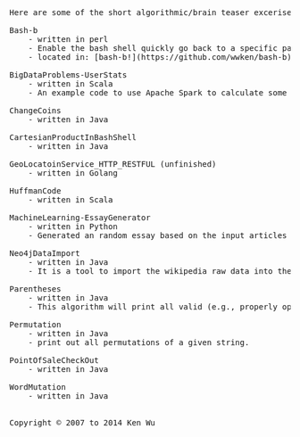 <pre>
Here are some of the short algorithmic/brain teaser excerises which i have found fun to solve in the past and would like to share to you guys.  

Bash-b
	- written in perl
	- Enable the bash shell quickly go back to a specific parent directory or N levels up instead of typing cd ../../.. redundantly
	- located in: [bash-b!](https://github.com/wwken/bash-b)

BigDataProblems-UserStats
	- written in Scala
	- An example code to use Apache Spark to calculate some metrics based on the input data provided

ChangeCoins
	- written in Java

CartesianProductInBashShell
	- written in Java

GeoLocatoinService_HTTP_RESTFUL (unfinished)
	- written in Golang

HuffmanCode
	- written in Scala

MachineLearning-EssayGenerator
	- written in Python
	- Generated an random essay based on the input articles it has read as input, in a machine learning appoarch

Neo4jDataImport
	- written in Java
	- It is a tool to import the wikipedia raw data into the Neo4j graph database. 

Parentheses
	- written in Java
	- This algorithm will print all valid (e.g., properly opened and closed) combinations of n-pairs of parentheses.

Permutation
	- written in Java
	- print out all permutations of a given string.

PointOfSaleCheckOut
	- written in Java

WordMutation
	- written in Java


Copyright © 2007 to 2014 Ken Wu
</pre>
